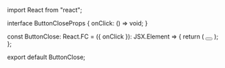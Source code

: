 import React from "react";

interface ButtonCloseProps {
  onClick: () => void;
}

const ButtonClose: React.FC<ButtonCloseProps> = ({ onClick }): JSX.Element => {
  return (
    <button
      onClick={onClick}
      className="absolute top-2 right-2 text-gray-500 dark:text-white hover:text-gray-700 z-50 dark:bg-transparent rounded"
    >
      <svg
        xmlns="http://www.w3.org/2000/svg"
        className="h-8 w-8"
        fill="none"
        viewBox="0 0 24 24"
        stroke="currentColor"
      >
        <path
          strokeLinecap="round"
          strokeLinejoin="round"
          strokeWidth={2}
          d="M6 18L18 6M6 6l12 12"
        />
      </svg>
    </button>
  );
};

export default ButtonClose;
